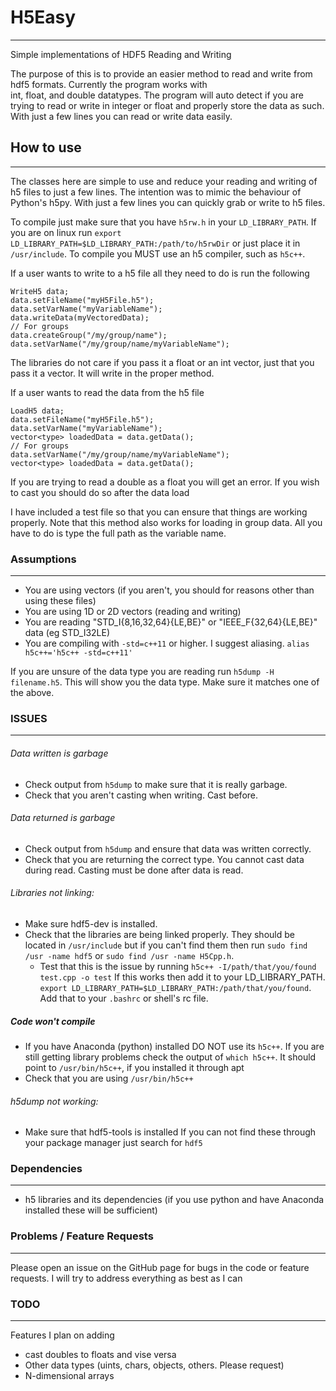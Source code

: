# H5Easy
---------
Simple implementations of HDF5 Reading and Writing

The purpose of this is to provide an easier method to read and write from hdf5 formats. Currently the program works with  
int, float, and double datatypes. The program will auto detect if you are trying to read or write in integer or float and
properly store the data as such. With just a few lines you can read or write data easily. 

## How to use
-------------
The classes here are simple to use and reduce your reading and writing of h5 files to just a few lines. The intention was to mimic the behaviour 
of Python's h5py. With just a few lines you can quickly grab or write to h5 files. 

To compile just make sure that you have `h5rw.h` in your `LD_LIBRARY_PATH`. If you are on linux run `export LD_LIBRARY_PATH=$LD_LIBRARY_PATH:/path/to/h5rwDir` 
or just place it in `/usr/include`. To compile you MUST use an h5 compiler, such as `h5c++`. 

If a user wants to write to a h5 file all they need to do is run the following
```
WriteH5 data;
data.setFileName("myH5File.h5");
data.setVarName("myVariableName");
data.writeData(myVectoredData);
// For groups
data.createGroup("/my/group/name");
data.setVarName("/my/group/name/myVariableName");
```
The libraries do not care if you pass it a float or an int vector, just that you pass it a vector. It will write in the proper method.

If a user wants to read the data from the h5 file
```
LoadH5 data;
data.setFileName("myH5File.h5");
data.setVarName("myVariableName");
vector<type> loadedData = data.getData();
// For groups
data.setVarName("/my/group/name/myVariableName");
vector<type> loadedData = data.getData();
```
If you are trying to read a double as a float you will get an error. If you wish to cast you 
should do so after the data load

I have included a test file so that you can ensure that things are working properly.
Note that this method also works for loading in group data. All you have to do is type the full path as the variable name.

### Assumptions
---------------
- You are using vectors (if you aren't, you should for reasons other than using these files)
- You are using 1D or 2D vectors (reading and writing)
- You are reading "STD_I{8,16,32,64}{LE,BE}" or "IEEE_F{32,64}{LE,BE}" data (eg STD_I32LE)
- You are compiling with `-std=c++11` or higher. I suggest aliasing. `alias h5c++='h5c++ -std=c++11'`

If you are unsure of the data type you are reading run `h5dump -H filename.h5`. This will show you
the data type. Make sure it matches one of the above.

### ISSUES
-----------
###### Data written is garbage
- Check output from `h5dump` to make sure that it is really garbage. 
- Check that you aren't casting when writing. Cast before. 
###### Data returned is garbage
- Check output from `h5dump` and ensure that data was written correctly.
- Check that you are returning the correct type. You cannot cast data during read. Casting must be done after data is read.
###### Libraries not linking:
 - Make sure hdf5-dev is installed. 
 - Check that the libraries are being linked properly. They should be located in `/usr/include` but if you can't find them then run `sudo find /usr -name hdf5` or `sudo find /usr -name H5Cpp.h`. 
   - Test that this is the issue by running `h5c++ -I/path/that/you/found test.cpp -o test` If this works then add it to your LD_LIBRARY_PATH. `export LD_LIBRARY_PATH=$LD_LIBRARY_PATH:/path/that/you/found`. Add that to your `.bashrc` or shell's rc file. 
##### Code won't compile
   - If you have Anaconda (python) installed DO NOT use its `h5c++`. If you are still getting library problems check the output of `which h5c++`. It should point to `/usr/bin/h5c++`, if you installed it through apt
   - Check that you are using `/usr/bin/h5c++`

###### h5dump not working:
 - Make sure that hdf5-tools is installed
If you can not find these through your package manager just search for `hdf5`


### Dependencies
----------------
- h5 libraries and its dependencies (if you use python and have Anaconda installed these will be sufficient)

### Problems / Feature Requests
--------------
Please open an issue on the GitHub page for bugs in the code or feature requests. I will try to address everything as best as I can

### TODO
--------
Features I plan on adding
- cast doubles to floats and vise versa
- Other data types (uints, chars, objects, others. Please request)
- N-dimensional arrays 
